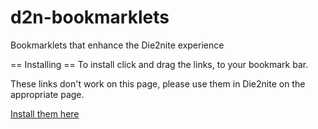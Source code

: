 d2n-bookmarklets
================

Bookmarklets that enhance the Die2nite experience


== Installing ==
To install click and drag the links, to your bookmark bar.

These links don't work on this page, please use them in Die2nite on the appropriate page.

<a href="INSTALL">Install them here</a>
